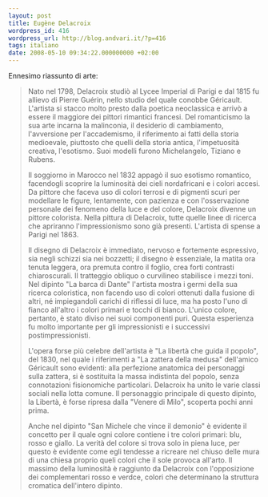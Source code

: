 ```yaml
---
layout: post
title: Eugène Delacroix
wordpress_id: 416
wordpress_url: http://blog.andvari.it/?p=416
tags: italiano
date: 2008-05-10 09:34:22.000000000 +02:00
---
```

Ennesimo riassunto di arte:
<blockquote>Nato nel 1798, Delacroix studiò al Lycee Imperial di Parigi e dal 1815 fu allievo di Pierre Guérin, nello studio del quale conobbe Géricault. L'artista si stacco molto presto dalla poetica neoclassica e arrivò a essere il maggiore dei pittori rimantici francesi. Del romanticismo la sua arte incarna la malinconia, il desiderio di cambiamento, l'avversione per l'accademismo, il riferimento ai fatti della storia medioevale, piuttosto che quelli della storia antica, l'impetuosità creativa, l'esotismo. Suoi modelli furono Michelangelo, Tiziano e Rubens.

Il soggiorno in Marocco nel 1832 appagò il suo esotismo romantico, facendogli scoprire la luminosità dei cieli nordafricani e i colori accesi. Da pittore che faceva uso di colori terrosi e di pigmenti scuri per modellare le figure, lentamente, con pazienza e con l'osservazione personale dei fenomeno della luce e del colore, Delacroix divenne un pittore colorista. Nella pittura di Delacroix, tutte quelle linee di ricerca che apriranno l'impressionismo sono già presenti. L'artista di spense a Parigi nel 1863.

Il disegno di Delacroix è immediato, nervoso e fortemente espressivo, sia negli schizzi sia nei bozzetti; il disegno è essenziale, la matita ora tenuta leggera, ora premuta contro il foglio, crea forti contrasti chiaroscurali. Il tratteggio obliquo o curvilineo stabilisce i mezzi toni. Nel dipinto "La barca di Dante" l'artista mostra i germi della sua ricerca coloristica, non facendo uso di colori ottenuti dalla fusione di altri, né impiegandoli carichi di riflessi di luce, ma ha posto l'uno di fianco all'altro i colori primari e tocchi di bianco. L'unico colore, pertanto, è stato diviso nei suoi componenti puri. Questa esperienza fu molto importante per gli impressionisti e i successivi postimpressionisti.

L'opera forse più celebre dell'artista è "La libertà che guida il popolo", del 1830, nel quale i riferimenti a "La zattera della medusa" dell'amico Géricault sono evidenti: alla perfezione anatomica dei personaggi sulla zattera, si è sostituita la massa indistinta del popolo, senza connotazioni fisionomiche particolari. Delacroix ha unito le varie classi sociali nella lotta comune. Il personaggio principale di questo dipinto, la Libertà, è forse ripresa dalla "Venere di Milo", scoperta pochi anni prima.

Anche nel dipinto "San Michele che vince il demonio" è evidente il concetto per il quale ogni colore contiene i tre colori primari: blu, rosso e giallo. La verità del colore si trova solo in piena luce, per questo è evidente come egli tendesse a ricreare nel chiuso delle mura di una chiesa proprio queli colori che il sole provoca all'arto. Il massimo della luminosità è raggiunto da Delacroix con l'opposizione dei complementari rosso e verdce, colori che determinano la struttura cromatica dell'intero dipinto.</blockquote>
